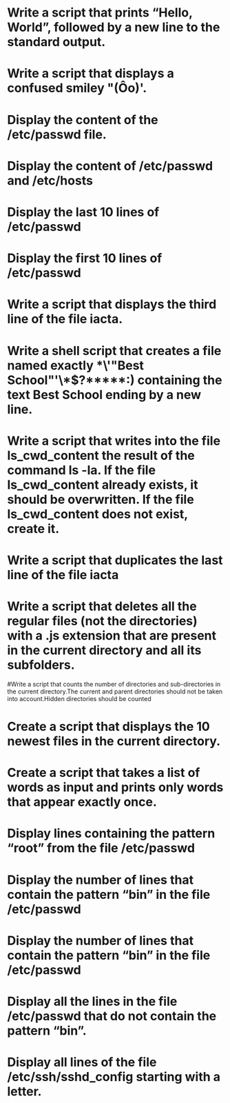 # Write a script that prints “Hello, World”, followed by a new line to the standard output.
# Write a script that displays a confused smiley "(Ôo)'.
# Display the content of the /etc/passwd file.
# Display the content of /etc/passwd and /etc/hosts
# Display the last 10 lines of /etc/passwd
# Display the first 10 lines of /etc/passwd
# Write a script that displays the third line of the file iacta.
# Write a shell script that creates a file named exactly \*\\'"Best School"\'\\*$\?\*\*\*\*\*:) containing the text Best School ending by a new line.
# Write a script that writes into the file ls_cwd_content the result of the command ls -la. If the file ls_cwd_content already exists, it should be overwritten. If the file ls_cwd_content does not exist, create it.
# Write a script that duplicates the last line of the file iacta
# Write a script that deletes all the regular files (not the directories) with a .js extension that are present in the current directory and all its subfolders.
#Write a script that counts the number of directories and sub-directories in the current directory.The current and parent directories should not be taken into account.Hidden directories should be counted
# Create a script that displays the 10 newest files in the current directory.
# Create a script that takes a list of words as input and prints only words that appear exactly once.
# Display lines containing the pattern “root” from the file /etc/passwd
# Display the number of lines that contain the pattern “bin” in the file /etc/passwd
# Display the number of lines that contain the pattern “bin” in the file /etc/passwd
# Display all the lines in the file /etc/passwd that do not contain the pattern “bin”.
# Display all lines of the file /etc/ssh/sshd_config starting with a letter.
  
